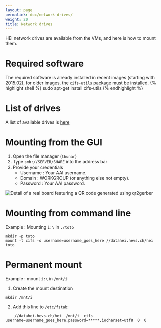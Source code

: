 ```yaml
---
layout: page
permalink: doc/network-drives/
weight: 20
title: Network drives
---
```


HEI network drives are available from the VMs, and here is how to mount them.

# Required software
The required software is already installed in recent images (starting with 2015.02), for older images, the `cifs-utils` package
must be installed.
{% highlight shell %}
sudo apt-get install cifs-utils
{% endhighlight %}

# List of drives
A list of available drives is [here](https://sinf.hevs.ch/fr-fr/Ressources/R%C3%A9seau/Lecteurs-r%C3%A9seau)

# Mounting from the GUI
1. Open the file manager (`thunar`)
2. Type `smb://SERVER/SHARE` into the address bar
3. Provide your credentials
	* Username : Your AAI username.
	* Domain : WORKGROUP (or anything else not empty).
	* Password : Your AAI password.

![Detail of a real board featuring a QR code generated using qr2gerber](../../images/doc/thunar_network_drive.png)


# Mounting from command line
Example : Mounting `i:\` in `./toto`

	mkdir -p toto
	mount -t cifs -o username=username_goes_here //datahei.hevs.ch/hei toto

# Permanent mount
Example : mount `i:\` in `/mnt/i`

1. Create the mount destination
```
mkdir /mnt/i
```

2. Add this line to `/etc/fstab`:
```
	//datahei.hevs.ch/hei  /mnt/i  cifs  username=username_goes_here,password=*****,iocharset=utf8  0  0
```
